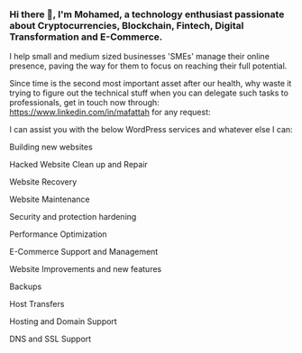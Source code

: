
### Hi there 👋, I'm Mohamed, a technology enthusiast passionate about Cryptocurrencies, Blockchain, Fintech, Digital Transformation and E-Commerce.

I help small and medium sized businesses 'SMEs' manage their online presence, paving the way for them to focus on reaching their full potential.

Since time is the second most important asset after our health, why waste it trying to figure out the technical stuff when you can delegate such tasks to professionals, get in touch now through: https://www.linkedin.com/in/mafattah for any request:

I can assist you with the below WordPress services and whatever else I can:

Building new websites

Hacked Website Clean up and Repair

Website Recovery

Website Maintenance

Security and protection hardening

Performance Optimization

E-Commerce Support and Management

Website Improvements and new features

Backups

Host Transfers

Hosting and Domain Support

DNS and SSL Support

<!--
**mohamedahmedabdelfattah/mohamedahmedabdelfattah** is a ✨ _special_ ✨ repository because its `README.md` (this file) appears on your GitHub profile.

Here are some ideas to get you started:

- 🔭 I’m currently working on ...
- 🌱 I’m currently learning ...
- 👯 I’m looking to collaborate on ...
- 🤔 I’m looking for help with ...
- 💬 Ask me about ...
- 📫 How to reach me: ...
- 😄 Pronouns: ...
- ⚡ Fun fact: ...
-->
